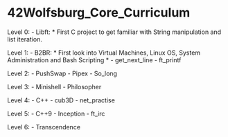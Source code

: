 # 42Wolfsburg_Core_Curriculum

Level 0:
    - Libft:
         *  First C project to get familiar with String manipulation and list iteration.
         
Level 1:
    - B2BR:
        * First look into Virtual Machines, Linux OS, System Administration and Bash Scripting
        * 
    - get_next_line
    - ft_printf

Level 2:
    - PushSwap
    - Pipex
    - So_long
    
   
Level 3:
    - Minishell
    - Philosopher
    
    
Level 4:
    - C++
    - cub3D
    - net_practise


Level 5:
    - C++9
    - Inception
    - ft_irc
    
   
Level 6:
    - Transcendence

